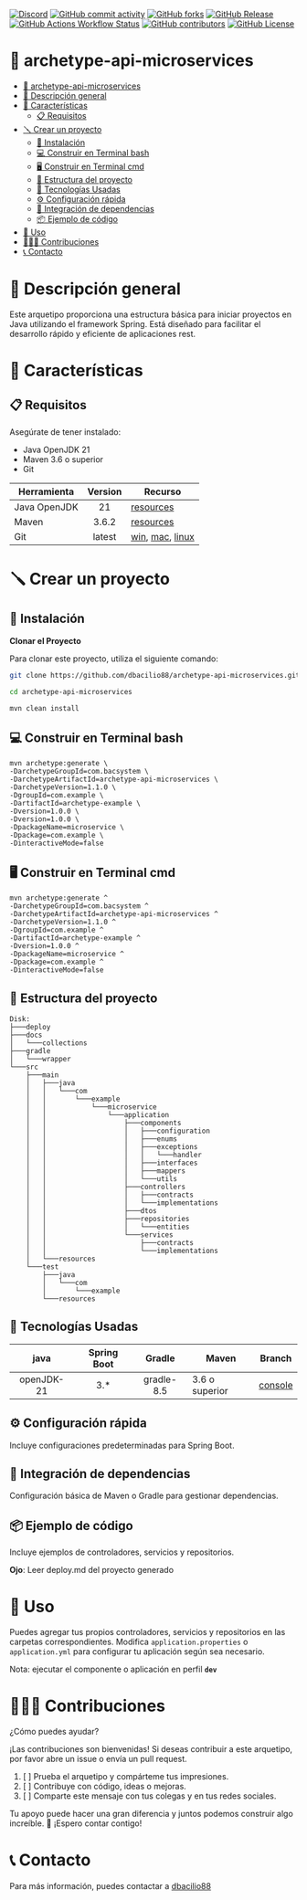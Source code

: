 [![Discord](https://img.shields.io/discord/738601834096099409)](https://discord.gg/cwpS3acj)
[![GitHub commit activity](https://img.shields.io/github/commit-activity/t/dbacilio88/archetype-api-microservices)](https://github.com/dbacilio88/archetype-api-microservices/graphs/commit-activity)
[![GitHub forks](https://img.shields.io/github/forks/dbacilio88/archetype-api-microservices?style=social)](https://github.com/dbacilio88/archetype-api-microservices/forks)
[![GitHub Release](https://img.shields.io/github/v/release/dbacilio88/archetype-api-microservices)](https://github.com/dbacilio88/archetype-api-microservices/releases)
[![GitHub Actions Workflow Status](https://img.shields.io/github/actions/workflow/status/dbacilio88/archetype-api-microservices/ci.yml)](https://github.com/dbacilio88/archetype-api-microservices/actions)
[![GitHub contributors](https://img.shields.io/github/contributors/dbacilio88/archetype-api-microservices)](https://github.com/dbacilio88/archetype-api-microservices/graphs/contributors)
[![GitHub License](https://img.shields.io/github/license/dbacilio88/archetype-api-microservices)](https://github.com/dbacilio88/archetype-api-microservices/blob/master/LICENSE)


# 🎯 archetype-api-microservices

<!-- TOC -->
* [🎯 archetype-api-microservices](#-archetype-api-microservices)
* [🧩 Descripción general](#-descripción-general)
* [🔖 Características](#-características)
  * [📋 Requisitos](#-requisitos)
* [🪛 Crear un proyecto](#-crear-un-proyecto)
  * [📀 Instalación](#-instalación)
  * [💻 Construir en Terminal bash](#-construir-en-terminal-bash)
  * [🖥️ Construir en Terminal cmd](#-construir-en-terminal-cmd)
  * [🧮 Estructura del proyecto](#-estructura-del-proyecto)
  * [🔧 Tecnologías Usadas](#-tecnologías-usadas)
  * [⚙️ Configuración rápida](#-configuración-rápida)
  * [🧰 Integración de dependencias](#-integración-de-dependencias)
  * [📦 Ejemplo de código](#-ejemplo-de-código)
* [🧪 Uso](#-uso)
* [👨🏻‍💻 Contribuciones](#-contribuciones)
* [📞 Contacto](#-contacto-)
<!-- TOC -->

# 🧩 Descripción general

Este arquetipo proporciona una estructura básica para iniciar proyectos en Java utilizando el framework Spring. Está
diseñado para facilitar el desarrollo rápido y eficiente de aplicaciones rest.

# 🔖 Características

## 📋 Requisitos

Asegúrate de tener instalado:

- Java OpenJDK 21
- Maven 3.6 o superior
- Git

| Herramienta  | Version | Recurso                                                                                                                           |
|--------------|:-------:|-----------------------------------------------------------------------------------------------------------------------------------|
| Java OpenJDK |   21    | [resources](https://jdk.java.net/java-se-ri/21)                                                                                   |
| Maven        |  3.6.2  | [resources](https://archive.apache.org/dist/maven/maven-3/3.6.2/)                                                                 |
| Git          | latest  | [win](https://git-scm.com/downloads/win),  [mac](https://git-scm.com/downloads/mac), [linux](https://git-scm.com/downloads/linux) |

# 🪛 Crear un proyecto

## 📀 Instalación

**Clonar el Proyecto**

Para clonar este proyecto, utiliza el siguiente comando:

```bash
git clone https://github.com/dbacilio88/archetype-api-microservices.git
```

```bash
cd archetype-api-microservices
```

```bash
mvn clean install
```

## 💻 Construir en Terminal bash

```shell
mvn archetype:generate \
-DarchetypeGroupId=com.bacsystem \
-DarchetypeArtifactId=archetype-api-microservices \
-DarchetypeVersion=1.1.0 \
-DgroupId=com.example \
-DartifactId=archetype-example \
-Dversion=1.0.0 \
-Dversion=1.0.0 \
-DpackageName=microservice \
-Dpackage=com.example \
-DinteractiveMode=false
```

## 🖥️ Construir en Terminal cmd

```shell
mvn archetype:generate ^
-DarchetypeGroupId=com.bacsystem ^
-DarchetypeArtifactId=archetype-api-microservices ^
-DarchetypeVersion=1.1.0 ^
-DgroupId=com.example ^
-DartifactId=archetype-example ^
-Dversion=1.0.0 ^
-DpackageName=microservice ^
-Dpackage=com.example ^
-DinteractiveMode=false
```

## 🧮 Estructura del proyecto

```
Disk:
├───deploy
├───docs
│   └───collections
├───gradle
│   └───wrapper
└───src
    ├───main
    │   ├───java
    │   │   └───com
    │   │       └───example
    │   │           └───microservice
    │   │               └───application
    │   │                   ├───components
    │   │                   │   ├───configuration
    │   │                   │   ├───enums
    │   │                   │   ├───exceptions
    │   │                   │   │   └───handler
    │   │                   │   ├───interfaces
    │   │                   │   ├───mappers
    │   │                   │   └───utils
    │   │                   ├───controllers
    │   │                   │   ├───contracts
    │   │                   │   └───implementations
    │   │                   ├───dtos
    │   │                   ├───repositories
    │   │                   │   └───entities
    │   │                   └───services
    │   │                       ├───contracts
    │   │                       └───implementations
    │   └───resources
    └───test
        ├───java
        │   └───com
        │       └───example
        └───resources
```

## 🔧 Tecnologías Usadas

|    java    | Spring Boot |   Gradle   | Maven          | Branch                                                                                         |
|:----------:|:-----------:|:----------:|----------------|------------------------------------------------------------------------------------------------|
| openJDK-21 |     3.*     | gradle-8.5 | 3.6 o superior | [console](https://github.com/dbacilio88/archetype-api-microservices/tree/spring-boot-3-jdk-21) |

## ⚙️ Configuración rápida

Incluye configuraciones predeterminadas para Spring Boot.

## 🧰 Integración de dependencias

Configuración básica de Maven o Gradle para gestionar dependencias.

## 📦 Ejemplo de código

Incluye ejemplos de controladores, servicios y repositorios.

**Ojo**: Leer deploy.md del proyecto generado

# 🧪 Uso

Puedes agregar tus propios controladores, servicios y repositorios en las carpetas correspondientes. Modifica
`application.properties` o  `application.yml` para configurar tu aplicación según sea necesario.

Nota: ejecutar el componente o aplicación en perfil **`dev`**

# 👨🏻‍💻 Contribuciones

¿Cómo puedes ayudar?

¡Las contribuciones son bienvenidas! Si deseas contribuir a este arquetipo, por favor abre un issue o envía un pull
request.

1. [ ] Prueba el arquetipo y compárteme tus impresiones.
2. [ ] Contribuye con código, ideas o mejoras.
3. [ ] Comparte este mensaje con tus colegas y en tus redes sociales.

Tu apoyo puede hacer una gran diferencia y juntos podemos construir algo increíble. 🚀 ¡Espero contar contigo!

# 📞 Contacto 

Para más información, puedes contactar a [dbacilio88](https://github.com/dbacilio88)

